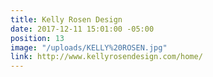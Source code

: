 ```yaml
---
title: Kelly Rosen Design
date: 2017-12-11 15:01:00 -05:00
position: 13
image: "/uploads/KELLY%20ROSEN.jpg"
link: http://www.kellyrosendesign.com/home/
---
```


